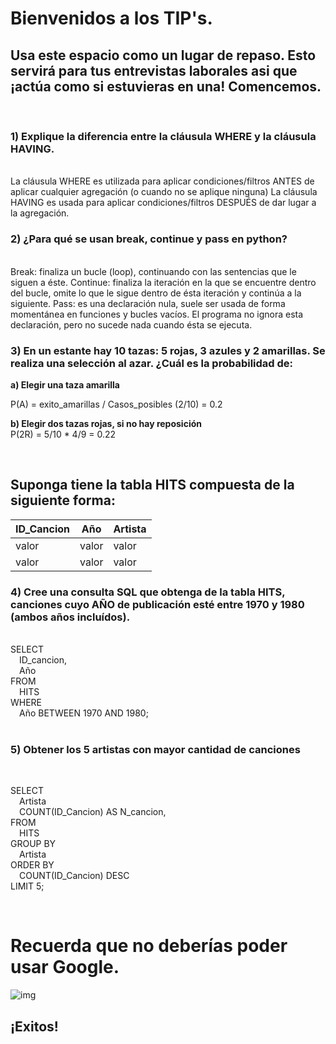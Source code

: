 # Bienvenidos a los TIP's. <br>
## Usa este espacio como un lugar de repaso. Esto servirá para tus entrevistas laborales asi que ¡actúa como si estuvieras en una! Comencemos.  
<br>

### **1) Explique la diferencia entre la cláusula WHERE y la cláusula HAVING.**
<br>
La cláusula WHERE es utilizada para aplicar condiciones/filtros ANTES de aplicar cualquier agregación (o cuando no se aplique ninguna)
La cláusula HAVING es usada para aplicar condiciones/filtros DESPUÉS de dar lugar a la agregación. 

<br>

### **2) ¿Para qué se usan break, continue y pass en python?**
<br>
Break: finaliza un bucle (loop), continuando con las sentencias que le siguen a éste.
Continue: finaliza la iteración en la que se encuentre dentro del bucle, omite lo que le sigue dentro de ésta iteración y continúa a la siguiente.
Pass: es una declaración nula, suele ser usada de forma momentánea en funciones y bucles vacíos. El programa no ignora esta declaración, pero no sucede nada cuando ésta se ejecuta.

<br>

### **3) En un estante hay 10 tazas: 5 rojas, 3 azules y 2 amarillas. Se realiza una selección al azar. ¿Cuál es la probabilidad de:**
**a) Elegir una taza amarilla**<br>

P(A) = exito_amarillas / Casos_posibles (2/10) = 0.2<br> 

**b) Elegir dos tazas rojas, si no hay reposición**<br>
P(2R) = 5/10 * 4/9 = 0.22

<br>

## Suponga tiene la tabla HITS compuesta de la siguiente forma:

| ID_Cancion | Año | Artista |
|--------|--------|----|
| valor | valor | valor |
|valor  | valor  | valor |

### **4) Cree una consulta SQL que obtenga de la tabla HITS, canciones cuyo AÑO de publicación esté entre  1970 y 1980 (ambos años incluídos).**
<br>
SELECT<br>
&emsp;ID_cancion,<br>
&emsp;Año<br>
FROM<br>
&emsp;HITS<br>    
WHERE<br>
&emsp;Año BETWEEN 1970 AND 1980;<br>
<br>

### **5) Obtener los 5 artistas con mayor cantidad de canciones**  

<br>


SELECT<br> 
&emsp;Artista<br>
&emsp;COUNT(ID_Cancion) AS N_cancion,<br>
FROM<br> 
&emsp;HITS<br>
GROUP BY<br> 
&emsp;Artista<br>
ORDER BY<br> 
&emsp;COUNT(ID_Cancion) DESC<br>
LIMIT 5;<br>

<br>


# Recuerda que no deberías poder usar Google. 
![img](https://thumbs.gfycat.com/KaleidoscopicFaintHind-size_restricted.gif)
## ¡Exitos!
